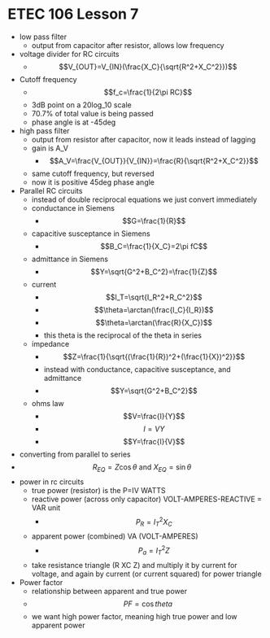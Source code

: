 # ETEC 106 Lesson 7
- low pass filter
  - output from capacitor after resistor, allows low frequency
- voltage divider for RC circuits
  - $$V_{OUT}=V_{IN}(\frac{X_C}{\sqrt{R^2+X_C^2}})$$
- Cutoff frequency
  - $$f_c=\frac{1}{2\pi RC}$$
  - 3dB point on a 20log_10 scale
  - 70.7% of total value is being passed
  - phase angle is at -45deg
- high pass filter
  - output from resistor after capacitor, now it leads instead of lagging
  - gain is A_V
    - $$A_V=\frac{V_{OUT}}{V_{IN}}=\frac{R}{\sqrt{R^2+X_C^2}}$$
  - same cutoff frequency, but reversed
  - now it is positive 45deg phase angle
- Parallel RC circuits
  - instead of double reciprocal equations we just convert immediately
  - conductance in Siemens
    - $$G=\frac{1}{R}$$
  - capacitive susceptance in Siemens
    - $$B_C=\frac{1}{X_C}=2\pi fC$$
  - admittance in Siemens
    - $$Y=\sqrt{G^2+B_C^2}=\frac{1}{Z}$$
  - current
    - $$I_T=\sqrt{I_R^2+R_C^2}$$
    - $$\theta=\arctan(\frac{I_C}{I_R})$$
    - $$\theta=\arctan(\frac{R}{X_C})$$
    - this theta is the reciprocal of the theta in series
  - impedance
    - $$Z=\frac{1}{\sqrt{(\frac{1}{R})^2+(\frac{1}{X})^2}}$$
    - instead with conductance, capacitive susceptance, and admittance
    - $$Y=\sqrt{G^2+B_C^2}$$
  - ohms law
    - $$V=\frac{I}{Y}$$
    - $$I=VY$$
    - $$Y=\frac{I}{V}$$
- converting from parallel to series
- $$R_{EQ}=Z\cos{\theta}\text{ and }X_{EQ}=\sin{\theta}$$
- power in rc circuits
  - true power (resistor) is the P=IV WATTS
  - reactive power (across only capacitor) VOLT-AMPERES-REACTIVE = VAR unit
    - $$P_R=I_{T}^2X_C$$
  - apparent power (combined) VA (VOLT-AMPERES)
    - $$P_a=I_T^2Z$$
  - take resistance triangle (R XC Z) and multiply it by current for voltage, and again by current (or current squared) for power triangle
- Power factor
  - relationship between apparent and true power
  - $$PF=\cos{theta}$$
  - we want high power factor, meaning high true power and low apparent power

